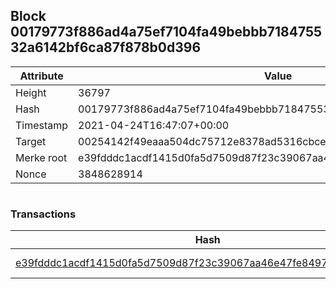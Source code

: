## Block 00179773f886ad4a75ef7104fa49bebbb718475532a6142bf6ca87f878b0d396

Attribute | Value
--- | ---
Height | 36797
Hash | 00179773f886ad4a75ef7104fa49bebbb718475532a6142bf6ca87f878b0d396
Timestamp | 2021-04-24T16:47:07+00:00
Target | 00254142f49eaaa504dc75712e8378ad5316cbcead634704b3734b6271167cc4
Merke root | e39fdddc1acdf1415d0fa5d7509d87f23c39067aa46e47fe8497ede1906fe410
Nonce | 3848628914

```

```

### Transactions

Hash | Amount
--- | ---
[e39fdddc1acdf1415d0fa5d7509d87f23c39067aa46e47fe8497ede1906fe410](e39fdddc1acdf1415d0fa5d7509d87f23c39067aa46e47fe8497ede1906fe410.md) | 10.00000000 SKEPTI 
